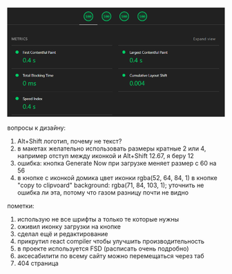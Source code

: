 ![alt text](perfomance.png)

вопросы к дизайну:

1. Alt+Shift логотип, почему не текст?
2. в макетах желательно использовать размеры кратные 2 или 4, например отступ между иконкой и Alt+Shift 12.67, я беру 12
3. ошибка: кнопка Generate Now при загрузке меняет размер с 60 на 56
4. в кнопке с иконкой домика цвет иконки rgba(52, 64, 84, 1) в кнопке "copy to clipvoard" background: rgba(71, 84, 103, 1); уточнить не ошибка ли эта, потому что газом разницу почти не видно

пометки:

1. использую не все шрифты а только те которые нужны
2. оживил иконку загрузки на кнопке
3. сделал ещё и редактирование
4. прикрутил react compiler чтобы улучшить производительность
5. в проекте используется FSD (расписать очень подробно)
6. аксесабилити по всему сайту можно перемещаться через таб
7. 404 страница
